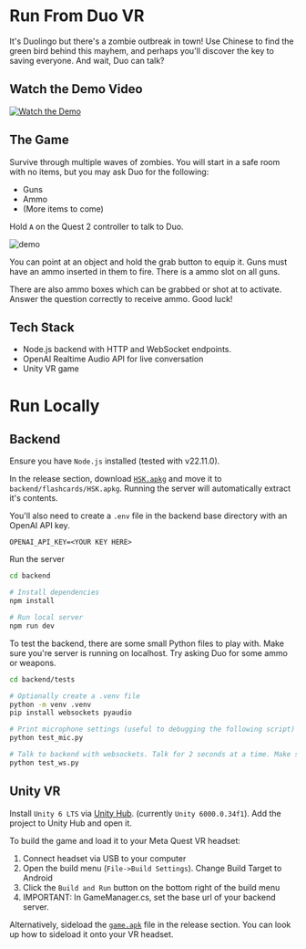 # Run From Duo VR

It's Duolingo but there's a zombie outbreak in town! Use Chinese to find the green bird behind this mayhem, and perhaps you'll discover the key to saving everyone. And wait, Duo can talk?

## Watch the Demo Video

[![Watch the Demo](https://img.youtube.com/vi/EEfnGCmj86o/0.jpg)](https://youtu.be/EEfnGCmj86o)

## The Game

Survive through multiple waves of zombies. You will start in a safe room with no items, but you may ask Duo for the following:

- Guns
- Ammo
- (More items to come)

Hold `A` on the Quest 2 controller to talk to Duo.

![demo](./docs/demo.gif)

You can point at an object and hold the grab button to equip it. Guns must have an ammo inserted in them to fire. There is a ammo slot on all guns.

There are also ammo boxes which can be grabbed or shot at to activate. Answer the question correctly to receive ammo. Good luck!

## Tech Stack

- Node.js backend with HTTP and WebSocket endpoints.
- OpenAI Realtime Audio API for live conversation
- Unity VR game

# Run Locally

## Backend

Ensure you have `Node.js` installed (tested with v22.11.0).

In the release section, download [`HSK.apkg`](https://github.com/ThePickleGawd/run-from-duo/releases/tag/hsk) and move it to `backend/flashcards/HSK.apkg`. Running the server will automatically extract it's contents.

You'll also need to create a `.env` file in the backend base directory with an OpenAI API key.

```.env
OPENAI_API_KEY=<YOUR KEY HERE>
```

Run the server

```bash
cd backend

# Install dependencies
npm install

# Run local server
npm run dev
```

To test the backend, there are some small Python files to play with. Make sure you're server is running on localhost. Try asking Duo for some ammo or weapons.

```bash
cd backend/tests

# Optionally create a .venv file
python -m venv .venv
pip install websockets pyaudio

# Print microphone settings (useful to debugging the following script)
python test_mic.py

# Talk to backend with websockets. Talk for 2 seconds at a time. Make sure mic index is correct in code.
python test_ws.py
```

## Unity VR

Install `Unity 6 LTS` via [Unity Hub](https://unity.com/unity-hub). (currently `Unity 6000.0.34f1`). Add the project to Unity Hub and open it.

To build the game and load it to your Meta Quest VR headset:

1. Connect headset via USB to your computer
2. Open the build menu (`File->Build Settings`). Change Build Target to Android
3. Click the `Build and Run` button on the bottom right of the build menu
4. IMPORTANT: In GameManager.cs, set the base url of your backend server.

Alternatively, sideload the [`game.apk`](https://github.com/ThePickleGawd/run-from-duo/releases/tag/apk) file in the release section. You can look up how to sideload it onto your VR headset.

